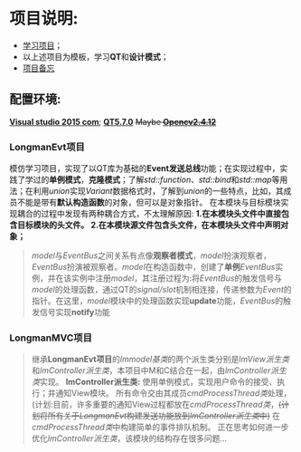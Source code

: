# 项目说明:
 * [学习项目](https://github.com/lheric/GitlHEVCAnalyzer)；
 * 以上述项目为模板，学习**QT**和**设计模式**；
 * [项目备忘](doc/项目备忘.md)
## 配置环境:
[**Visual studio 2015 com**](https://www.visualstudio.com/);
[**QT5.7.0**](https://www.qt.io/qt5-7/)
~~Maybe [**Opencv2.4.12**]()~~
### LongmanEvt项目
模仿学习项目，实现了以QT库为基础的**Event发送总线**功能；在实现过程中，实践了学过的**单例模式**，**克隆模式**；了解*std::function*、*std::bind*和*std::map*等用法；在利用*union*实现*Variant*数据格式时，了解到*union*的一些特点，比如，其成员不能是带有**默认构造函数**的对象，但可以是对象指针。
在本模块与目标模块实现耦合的过程中发现有两种耦合方式，不太理解原因:
**1.在本模块头文件中直接包含目标模块的头文件。**
**2.在本模块源文件包含头文件，在本模块头文件中声明对象；**
> *model*与*EventBus*之间关系有点像**观察者模式**，*model*扮演观察者，*EventBus*扮演被观察者。*model*在构造函数中，创建了**单例***EventBus*实例，并在该实例中注册*model*，其注册过程为:将*EventBus*的触发信号与*model*的处理函数，通过QT的*signal/slot*机制相连接，传递参数为*Event*的指针。在这里，*model*模块中的处理函数实现**update**功能，*EventBus*的触发信号实现**notify**功能
### LongmanMVC项目
> 继承**LongmanEvt项目**的*lmmodel基类*的两个派生类分别是*lmView派生类*和*lmController派生类*，本项目中M和C结合在一起，由*lmController派生类*实现。
> **lmController派生类:**
> 使用单例模式，实现用户命令的接受、执行；并通知View模块。
> 所有命令交由其成员*cmdProcessThread类*处理，(计划:目前，许多重要的通知View过程都放在*cmdProcessThread类*，~~(计划将所有关于*LongmanEvt*构建发送功能放到*lmController派生类*中)~~
> 在*cmdProcessThread类*中构建简单的事件排队机制。
> 正在思考如何进一步优化*lmController派生类*，该模块的结构存在很多问题...
